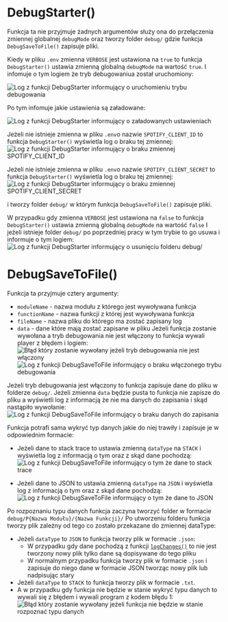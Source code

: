 # DebugStarter()
Funkcja ta nie przyjmuje żadnych argumentów służy ona do przełączenia zmiennej globalnej `debugMode` oraz tworzy folder `debug/` gdzie funkcja `DebugSaveToFile()` zapisuje pliki.

Kiedy w pliku `.env` zmienna `VERBOSE` jest ustawiona na `true` to funkcja `DebugStarter()` ustawia zmienną globalną `debugMode` na wartość `true`.
I infomuje o tym logiem że tryb debugowaniua został uruchomiony:

![Log z funkcji DebugStarter informujący o uruchomieniu trybu debugowania](https://i.imgur.com/0N6Ml4o.png)

Po tym infomuje jakie ustawienia są załadowane:

![Log z funkcji DebugStarter informujący o załadowanych ustawieniach](https://i.imgur.com/GFFF7L1.png)

Jeżeli nie istnieje zmienna w pliku `.env`o nazwie `SPOTIFY_CLIENT_ID` to funkcja `DebugStarter()` wyświetla log o braku tej zmiennej:
![Log z funkcji DebugStarter informujący o braku zmiennej SPOTIFY_CLIENT_ID](https://i.imgur.com/Zwi82ym.png)

Jeżeli nie istnieje zmienna w pliku `.env`o nazwie `SPOTIFY_CLIENT_SECRET` to funkcja `DebugStarter()` wyświetla log o braku tej zmiennej:
![Log z funkcji DebugStarter informujący o braku zmiennej SPOTIFY_CLIENT_SECRET](https://i.imgur.com/vmAAsAv.png)

i tworzy folder `debug/` w którym funkcja `DebugSaveToFile()` zapisuje pliki.

W przypadku gdy zmienna `VERBOSE` jest ustawiona na `false` to funkcja `DebugStarter()` ustawia zmienną globalną `debugMode` na wartość `false` 
I jeżeli istnieje folder `debug/` po poprzedniej pracy w tym trybie to go usuwa i informuje o tym logiem:
![Log z funkcji DebugStarter informujący o usunięciu folderu debug/](https://i.imgur.com/Nu27j9I.png)

# DebugSaveToFile()
Funkcja ta przyjmuje cztery argumenty:
- `moduleName` - nazwa modułu z którego jest wywoływana funkcja
- `functionName` - nazwa funkcji z której jest wywoływana funkcja
- `fileName` - nazwa pliku do którego ma zostać zapisany log
- `data` - dane które mają zostać zapisane w pliku
Jeżeli funkcja zostanie wywołana a tryb debugowania nie jest włączony to funkcja wywali player z błędem i logiem:
![Błąd który zostanie wywołany jeżeli tryb debugowania nie jest włączony](https://i.imgur.com/9hmVuCt.png)
![Log z funkcji DebugSaveToFile informujący o braku włączonego trybu debugowania](https://i.imgur.com/GQa69Vq.png)

Jeżeli tryb debugowania jest włączony to funkcja zapisuje dane do pliku w folderze `debug/`.
Jeżeli zmienna `data` będzie pusta to funkcja nie zapisze do pliku a wyświetli log z informacją że nie ma danych do zapisania i skąd nastąpiło wywołanie:
![Log z funkcji DebugSaveToFile informujący o braku danych do zapisania](https://i.imgur.com/E68Av8I.png)

Funkcja potrafi sama wykryć typ danych jakie do niej trawiły i zapisuje je w odpowiednim formacie:
- Jeżeli dane to stack trace to ustawia zmienną `dataType` na `STACK` i wyświetla log z informacją o tym oraz z skąd dane pochodzą:
![Log z funkcji DebugSaveToFile informujący o tym że dane to stack trace](https://i.imgur.com/GEhLmWE.png)

- Jeżeli dane to JSON to ustawia zmienną `dataType` na `JSON` i wyświetla log z informacją o tym oraz z skąd dane pochodzą:
![Log z funkcji DebugSaveToFile informujący o tym że dane to JSON](https://i.imgur.com/FSkCleR.png)

Po rozpoznaniu typu danych funkcja zaczyna tworzyć folder w formacie `debug/P{Nazwa Modułu}/{Nazwa Funkcji}/`
Po utworzeniu folderu funkcja tworzy plik zależny od tego co zostało przekazane do zmiennej dataType:
- Jeżeli `dataType` to `JSON` to funkcja tworzy plik w formacie `.json`:
    - W przypadku gdy dane pochodzą z funkcji [`logChanges()`]() to nie jest tworzony nowy plik tylko dane są dopisywane do tego pliku
    - W normalnym przypadku funkcja tworzy plik w formacie `.json` i zapisuje do niego dane w formacie JSON tworząc nowy plik lub nadpisując stary
- Jeżeli `dataType` to `STACK` to funkcja tworzy plik w formacie `.txt`.
- A w przypadku gdy funkcja nie będzie w stanie wykryć typu danych to wywali się z błędem i wywali program z kodem błędu 1:
![Błąd który zostanie wywołany jeżeli funkcja nie będzie w stanie rozpoznać typu danych](https://i.imgur.com/tiuXlcT.png)
